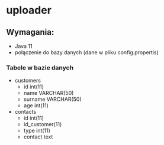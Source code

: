 # uploader

## Wymagania:
- Java 11
- połączenie do bazy danych (dane w pliku config.propertis)

### Tabele w bazie danych
- customers
    - id int(11)
    - name VARCHAR(50)
    - surname VARCHAR(50)
    - age int(11)
- contacts
    - id int(11)
    - id_customer(11)
    - type int(11)
    - contact text
